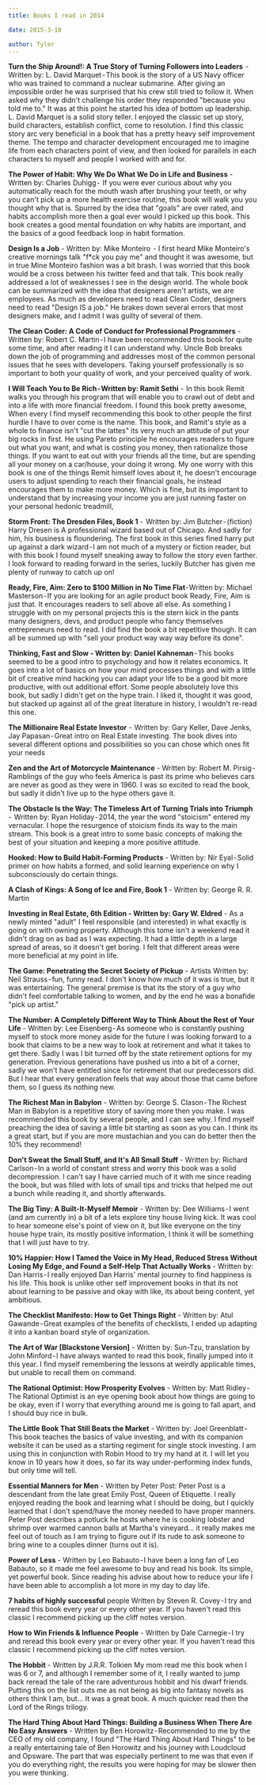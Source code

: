 ```yaml
---
title: Books I read in 2014

date: 2015-3-10

author: Tyler
---
```


**Turn the Ship Around!: A True Story of Turning Followers into
Leaders**  -  Written by: L. David Marquet - This book is the story of a
US Navy officer who was trained to command a nuclear submarine. After
giving an impossible order he was surprised that his crew still tried to
follow it. When asked why they didn\'t challenge his order they
responded "because you told me to." It was at this point he started his
idea of bottom up leadership. L. David Marquet is a solid story teller.
I enjoyed the classic set up story, build characters, establish
conflict, come to resolution. I find this classic story arc very
beneficial in a book that has a pretty heavy self improvement theme. The
tempo and character development encouraged me to imagine life from each
characters point of view, and then looked for parallels in each
characters to myself and people I worked with and for.

**The Power of Habit: Why We Do What We Do in Life and Business** -
Written by: Charles Duhigg -  If you were ever curious about why you
automatically reach for the mouth wash after brushing your teeth, or why
you can't pick up a more health exercise routine, this book will walk
you you thought why that is. Spurred by the idea that "goals" are over
rated, and habits accomplish more then a goal ever would I picked up
this book. This book creates a good mental foundation on why habits are
important, and the basics of a good feedback loop in habit formation.

**Design Is a Job** - Written by: Mike Monteiro  - I first heard Mike
Monteiro's creative mornings talk "f\*ck you pay me" and thought it was
awesome, but in true Mine Monteiro fashion was a bit brash. I was
worried that this book would be a cross between his twitter feed and
that talk. This book really addressed a lot of weaknesses I see in the
design world. The whole book can be summarized with the idea that
designers aren\'t artists, we are employees. As much as developers need
to read Clean Coder, designers need to read "Design IS a job." He brakes
down several errors that most designers make, and I admit I was guilty
of several of them.

**The Clean Coder: A Code of Conduct for Professional Programmers** -
 Written by: Robert C. Martin - I have been recommended this book for
quite some time, and after reading it I can understand why. Uncle Bob
breaks down the job of programming and addresses most of the common
personal issues that he sees with developers. Taking yourself
professionally is so important to both your quality of work, and your
perceived quality of work.

**I Will Teach You to Be Rich - Written by: Ramit Sethi** -  In this
book Remit walks you through his program that will enable you to crawl
out of debt and into a life with more financial freedom. I found this
book pretty awesome, When every I find myself recommending this book to
other people the first hurdle I have to over come is the name. This
book, and Ramit's style as a whole to finance isn't "cut the lattes" its
very much an attitude of put your big rocks in first. He using Pareto
principle he encourages readers to figure out what you want, and what is
costing you money, then rationalize those things. If you want to eat out
with your friends all the time, but are spending all your money on a
car/house, your doing it wrong. My one worry with this book is one of
the things Remit himself loves about it, he doesn't encourage users to
adjust spending to reach their financial goals, he instead encourages
them to make more money. Which is fine, but its important to understand
that by increasing your income you are just running faster on your
personal hedonic treadmill,

**Storm Front: The Dresden Files, Book 1** -  Written by: Jim
Butcher - (fiction) Harry Dresen is A professional wizard based out of
Chicago. And sadly for him, his business is floundering. The first book
in this series fined harry put up against a dark wizard - I am not much
of a mystery or fiction reader, but with this book I found myself
sneaking away to follow the story even farther. I look forward to
reading forward in the series, luckily Butcher has given me plenty of
runway to catch up on!

**Ready, Fire, Aim: Zero to \$100 Million in No Time Flat**- Written
by: Michael Masterson - If you are looking for an agile product book
Ready, Fire, Aim is just that. It encourages readers to sell above all
else. As something I struggle with on my personal projects this is the
stern kick in the pants many designers, devs, and product people who
fancy themselves entrepreneurs need to read. I did find the book a bit
repetitive though. It can all be summed up with "sell your product way
way way before its done".

**Thinking, Fast and Slow - Written by: Daniel Kahneman** - This books
seemed to be a good intro to psychology and how it relates economics. It
goes into a lot of basics on how your mind processes things and with a
little bit of creative mind hacking you can adapt your life to be a good
bit more productive, with out additional effort. Some people absolutely
love this book, but sadly I didn\'t get on the hype train. I liked it,
thought it was good, but stacked up against all of the great literature
in history, I wouldn\'t re-read this one.

**The Millionaire Real Estate Investor** -  Written by: Gary Keller,
Dave Jenks, Jay Papasan - Great intro on Real Estate investing. The book
dives into several different options and possibilities so you can chose
which ones fit your needs

**Zen and the Art of Motorcycle Maintenance** - Written by: Robert M.
Pirsig - Ramblings of the guy who feels America is past its prime who
believes cars are never as good as they were in 1960. I was so excited
to read the book, but sadly it didn\'t live up to the hype others gave
it.

**The Obstacle Is the Way: The Timeless Art of Turning Trials into
Triumph** -  Written by: Ryan Holiday - 2014, the year the word
"stoicism" entered my vernacular. I hope the resurgence of stoicism
finds its way to the main stream. This book is a great intro to some
basic concepts of making the best of your situation and keeping a more
positive attitude.

**Hooked: How to Build Habit-Forming Products** - Written by: Nir
Eyal - Solid primer on how habits a formed, and solid learning
experience on why I subconsciously do certain things.

**A Clash of Kings: A Song of Ice and Fire, Book 1** - Written by:
George R. R. Martin

**Investing in Real Estate, 6th Edition - Written by: Gary W. Eldred** -
As a newly minted "adult" I feel responsible (and interested) in what
exactly is going on with owning property. Although this tome isn\'t a
weekend read it didn\'t drag on as bad as I was expecting. It had a
little depth in a large spread of areas, so it doesn\'t get boring. I
felt that different areas were more beneficial at my point in life.

**The Game: Penetrating the Secret Society of Pickup** - Artists Written
by: Neil Strauss - fun, funny read. I don't know how much of it was is
true, but it was entertaining. The general premise is that its the story
of a guy who didn\'t feel comfortable talking to women, and by the end
he was a bonafide "pick up artist."

**The Number: A Completely Different Way to Think About the Rest of Your
Life** - Written by: Lee Eisenberg - As someone who is constantly
pushing myself to stock more money aside for the future I was looking
forward to a book that claims to be a new way to look at retirement and
what it takes to get there. Sadly I was I bit turned off by the state
retirement options for my generation. Previous generations have pushed
us into a bit of a corner, sadly we won't have entitled since for
retirement that our predecessors did. But I hear that every generation
feels that way about those that came before them, so I guess its nothing
new.

**The Richest Man in Babylon** - Written by: George S. Clason - The
Richest Man in Babylon is a repetitive story of saving more then you
make. I was recommended this book by several people, and I can see why.
I find myself preaching the idea of saving a little bit starting as soon
as you can. I think its a great start, but if you are more mustachian
and you can do better then the 10% they recommend!

**Don't Sweat the Small Stuff, and It's All Small Stuff** - Written by:
Richard Carlson - In a world of constant stress and worry this book was
a solid decompression. I can't say I have carried much of it with me
since reading the book, but was filled with lots of small tips and
tricks that helped me out a bunch while reading it, and shortly
afterwards.

**The Big Tiny: A Built-It-Myself Memoir** - Written by: Dee
Williams - I went (and am currently in) a bit of a lets explore tiny
house living kick. It was cool to hear someone else\'s point of view on
it, but like everyone on the tiny house hype train, its mostly positive
information, I think it will be something that I will just have to try.

**10% Happier: How I Tamed the Voice in My Head, Reduced Stress Without
Losing My Edge, and Found a Self-Help That Actually Works** - Written
by: Dan Harris - I really enjoyed Dan Harris' mental journey to find
happiness is his life. This book is unlike other self improvement books
in that its not about learning to be passive and okay with like, its
about being content, yet ambitious.

**The Checklist Manifesto: How to Get Things Right** - Written by: Atul
Gawande - Great examples of the benefits of checklists, I ended up
adapting it into a kanban board style of organization.

**The Art of War \[Blackstone Version\]** - Written by: Sun-Tzu,
translation by John Minford - I have always wanted to read this book,
finally jumped into it this year. I find myself remembering the lessons
at weirdly applicable times, but unable to recall them on command.

**The Rational Optimist: How Prosperity Evolves** - Written by: Matt
Ridley - The Rational Optimist is an eye opening book about how things
are going to be okay, even if I worry that everything around me is going
to fall apart, and I should buy rice in bulk.

**The Little Book That Still Beats the Market** - Written by: Joel
Greenblatt - This book teaches the basics of value investing, and with
its companion website it can be used as a starting regiment for single
stock investing. I am using this in conjunction with Robin Hood to try
my hand at it. I will let you know in 10 years how it does, so far its
way under-performing index funds, but only time will tell.

**Essential Manners for Men** - Written by Peter Post: Peter Post is a
descendant from the late great Emily Post, Queen of Etiquette. I really
enjoyed reading the book and learning what I should be doing, but I
quickly learned that I don't spend/have the money needed to have proper
manners. Peter Post describes a potluck he hosts where he is cooking
lobster and shrimp over warmed cannon balls at Martha's vineyard... it
really makes me feel out of touch as I am trying to figure out if its
rude to ask someone to bring wine to a couples dinner (turns out it is).

**Power of Less** - Written by Leo Babauto - I have been a long fan of
Leo Babauto, so it made me feel awesome to buy and read his book. Its
simple, yet powerful book. Since reading his advise about how to reduce
your life I have been able to accomplish a lot more in my day to day
life.

**7 habits of highly successful** people Written by Steven R. Covey - I
try and reread this book every year or every other year. If you haven't
read this classic I recommend picking up the cliff notes version.

**How to Win Friends & Influence People** - Written by Dale Carnegie - I
try and reread this book every year or every other year. If you haven't
read this classic I recommend picking up the cliff notes version.

**The Hobbit** - Written by J.R.R. Tolkien My mom read me this book when
I was 6 or 7, and although I remember some of it, I really wanted to
jump back reread the tale of the rare adventurous hobbit and his dwarf
friends. Putting this on the list outs me as not being as big into
fantasy novels as others think I am, but... It was a great book. A much
quicker read then the Lord of the Rings trilogy.

**The Hard Thing About Hard Things: Building a Business When There Are
No Easy Answers** - Written by Ben Horowitz - Recommended to me by the
CEO of my old company, I found "The Hard Thing About Hard Things" to be
a really entertaining tale of Ben Horowitz and his journey with
Loudcloud and Opsware. The part that was especially pertinent to me was
that even if you do everything right, the results you were hoping for
may be slower then you were thinking.
